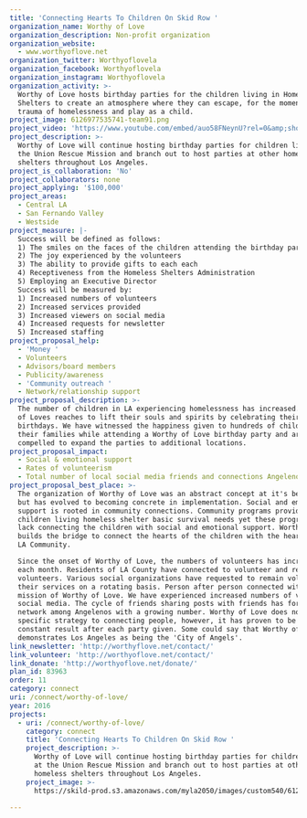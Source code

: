 ```yaml
---
title: 'Connecting Hearts To Children On Skid Row '
organization_name: Worthy of Love
organization_description: Non-profit organization
organization_website:
  - www.worthyoflove.net
organization_twitter: Worthyoflovela
organization_facebook: Worthyoflovela
organization_instagram: Worthyoflovela
organization_activity: >-
  Worthy of Love hosts birthday parties for the children living in Homeless
  Shelters to create an atmosphere where they can escape, for the moment, the
  trauma of homelessness and play as a child.
project_image: 6126977535741-team91.png
project_video: 'https://www.youtube.com/embed/auo58FNeynU?rel=0&amp;showinfo=0'
project_description: >-
  Worthy of Love will continue hosting birthday parties for children living at
  the Union Rescue Mission and branch out to host parties at other homeless
  shelters throughout Los Angeles.
project_is_collaboration: 'No'
project_collaborators: none
project_applying: '$100,000'
project_areas:
  - Central LA
  - San Fernando Valley
  - Westside
project_measure: |-
  Success will be defined as follows:
  1) The smiles on the faces of the children attending the birthday party
  2) The joy experienced by the volunteers
  3) The ability to provide gifts to each each
  4) Receptiveness from the Homeless Shelters Administration
  5) Employing an Executive Director
  Success will be measured by:
  1) Increased numbers of volunteers 
  2) Increased services provided  
  3) Increased viewers on social media
  4) Increased requests for newsletter
  5) Increased staffing
project_proposal_help:
  - 'Money '
  - Volunteers
  - Advisors/board members
  - Publicity/awareness
  - 'Community outreach '
  - Network/relationship support
project_proposal_description: >-
  The number of children in LA experiencing homelessness has increased. Worthy
  of Loves reaches to lift their souls and spirits by celebrating their
  birthdays. We have witnessed the happiness given to hundreds of children and
  their families while attending a Worthy of Love birthday party and are
  compelled to expand the parties to additional locations.
project_proposal_impact:
  - Social & emotional support
  - Rates of volunteerism
  - Total number of local social media friends and connections Angelenos have
project_proposal_best_place: >-
  The organization of Worthy of Love was an abstract concept at it's beginning
  but has evolved to becoming concrete in implementation. Social and emotional
  support is rooted in community connections. Community programs provide
  children living homeless shelter basic survival needs yet these programs often
  lack connecting the children with social and emotional support. Worthy of Love
  builds the bridge to connect the hearts of the children with the hearts of the
  LA Community.

  Since the onset of Worthy of Love, the numbers of volunteers has increased
  each month. Residents of LA County have connected to volunteer and recruit
  volunteers. Various social organizations have requested to remain volunteering
  their services on a rotating basis. Person after person connected with the
  mission of Worthy of Love. We have experienced increased numbers of viewers on
  social media. The cycle of friends sharing posts with friends has formed a
  network among Angelenos with a growing number. Worthy of Love does not offer a
  specific strategy to connecting people, however, it has proven to be a
  constant result after each party given. Some could say that Worthy of Love
  demonstrates Los Angeles as being the 'City of Angels'.
link_newsletter: 'http://worthyflove.net/contact/'
link_volunteer: 'http://worthyoflove.net/contact/'
link_donate: 'http://worthyoflove.net/donate/'
plan_id: 83963
order: 11
category: connect
uri: /connect/worthy-of-love/
year: 2016
projects:
  - uri: /connect/worthy-of-love/
    category: connect
    title: 'Connecting Hearts To Children On Skid Row '
    project_description: >-
      Worthy of Love will continue hosting birthday parties for children living
      at the Union Rescue Mission and branch out to host parties at other
      homeless shelters throughout Los Angeles.
    project_image: >-
      https://skild-prod.s3.amazonaws.com/myla2050/images/custom540/6126977535741-team91.png

---
```

